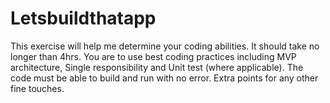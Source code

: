 # Letsbuildthatapp
This exercise will help me determine your coding abilities.  It should take no longer than 4hrs.  You are to use best coding practices including MVP architecture, Single responsibility and Unit test (where applicable).  The code must be able to build and run with no error. Extra points for any other fine touches.
